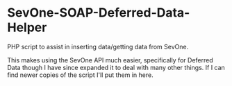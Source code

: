 # SevOne-SOAP-Deferred-Data-Helper
PHP script to assist in inserting data/getting data from SevOne.

This makes using the SevOne API much easier, specifically for
Deferred Data though I have since expanded it to deal with many
other things. If I can find newer copies of the script I'll put
them in here.
